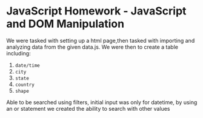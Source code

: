 # JavaScript Homework - JavaScript and DOM Manipulation

We were tasked with setting up a html page,then tasked with importing and analyzing data from the given data.js. We were then to create a table including:

  1. `date/time`
  2. `city`
  3. `state`
  4. `country`
  5. `shape`

Able to be searched using filters, initial input was only for datetime, by using an or statement we created the ability to search with other values

